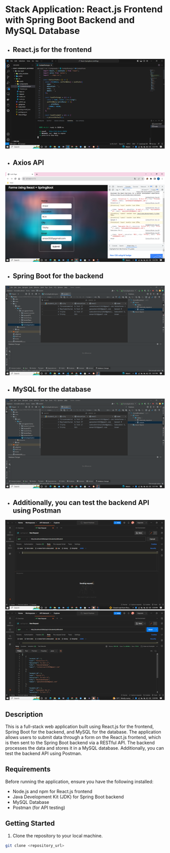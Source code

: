 # Stack Application: React.js Frontend with Spring Boot Backend and MySQL Database
- ## React.js for the frontend
  
![Project Image](vite-React_Frontend/public/ReactCode.png)
- ## Axios API
  
![Project Image](vite-React_Frontend/public/Frontend-Axios.png)
- ## Spring Boot for the backend
  
![Project Image](vite-React_Frontend/public/MySQL.png)
- ## MySQL for the database
  
![Project Image](vite-React_Frontend/public/MySQL.png)
- ## Additionally, you can test the backend API using Postman
  
![Project Image](vite-React_Frontend/public/MakingREQ.png)
![Project Image](vite-React_Frontend/public/REQresult.png)

## Description

This is a full-stack web application built using React.js for the frontend, Spring Boot for the backend, and MySQL for the database. The application allows users to submit data through a form on the React.js frontend, which is then sent to the Spring Boot backend via a RESTful API. The backend processes the data and stores it in a MySQL database. Additionally, you can test the backend API using Postman.

## Requirements

Before running the application, ensure you have the following installed:

- Node.js and npm for React.js frontend
- Java Development Kit (JDK) for Spring Boot backend
- MySQL Database
- Postman (for API testing)

## Getting Started

1. Clone the repository to your local machine.

```bash
git clone <repository_url>
